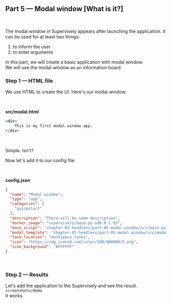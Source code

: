 
<div align="left" markdown>

## **Part 5 — Modal window [What is it?]**  
<br/>
</div>  

The modal window in Supervisely appears after launching the application. It can be used for at least two things:

1. to inform the user  
2. to enter arguments

In this part, we will create a basic application with modal window.  
We will use the modal window as an information board.


### Step 1 — HTML file

We use HTML to create the UI.
Here's our modal window:


<br/>  

**src/modal.html**  
```HTML
<div>
    This is my first modal window app.
</div>
```
<br/>

Simple. Isn't?

Now let's add it to our config file:

<br/>  

**config.json**  
```json
{
  "name": "Modal window",
  "type": "app",
  "categories": [
    "quickstart"
  ],
  "description": "There will be some description",
  "docker_image": "supervisely/base-py-sdk:6.1.93",
  "main_script": "chapter-02-headless/part-05-modal-window/src/main.py",
  "modal_template": "chapter-02-headless/part-05-modal-window/src/modal.html",
  "task_location": "workspace_tasks",
  "icon": "https://img.icons8.com/color/100/000000/5.png",
  "icon_background": "#FFFFFF"
}

```
<br/>


### Step 2 — Results

Let's add the application to the Supervisely and see the result.  
`screenshots/demo`  
It works.
